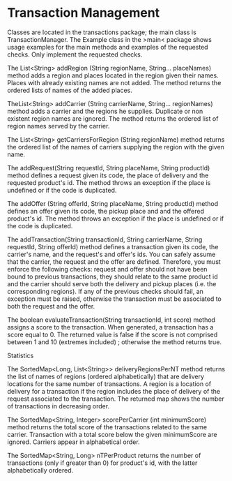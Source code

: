 # Transaction Management

Classes are located in the transactions package; 
the main class is TransactionManager. The Example class in the >main< package shows usage examples for the main methods
and examples of the requested checks. Only implement the requested checks.





The  List&lt;String&gt; addRegion (String regionName, String... placeNames) method adds a region and places located in the region given their names.
Places with already existing names are not added. The method returns the ordered lists of names of the added places.

TheList&lt;String&gt; addCarrier (String carrierName, String... regionNames) method adds a carrier and the regions he supplies. Duplicate or non existent region names are ignored. 
The method returns the ordered list of region names served by the carrier.

The  List&lt;String&gt; getCarriersForRegion (String regionName) method returns the ordered list of the names of carriers supplying the region with the given name.




The  addRequest(String requestId, String placeName, String productId) method defines a request given its code, the place of delivery and the requested product's id.
The method throws an exception if the place is undefined or if the code is duplicated.

The addOffer (String offerId, String placeName, String productId) method defines an offer given its code, the pickup place and and the offered product's id. 
The method throws an exception if the place is undefined or if the code is duplicated.



The  addTransaction(String transactionId, String carrierName, String requestId, String offerId)  method defines a transaction given its code, the carrier's name, and the request's and offer's ids.
You can safely assume that the carrier, the request and the offer are defined.
Therefore, you must enforce the following checks: request and offer should not have been bound to previous transactions, they should relate to the same product id and
the carrier should serve both the delivery and pickup places (i.e. the corresponding regions).
If any of the previous checks should fail, an exception must be raised, otherwise the transaction must be associated to both the request and the offer.

The boolean evaluateTransaction(String transactionId, int score)  method assigns a score to the transaction. When generated, a transaction has a score equal to 0.
The returned value is false if the score is not comprised between 1 and 10 (extremes included) ; otherwise the method returns true.

Statistics

The SortedMap&lt;Long, List&lt;String&gt;&gt; deliveryRegionsPerNT method returns the list of names of regions (ordered alphabetically)
that are delivery locations for the same number of transactions.
A region is a location of delivery for a transaction if the region includes the place of delivery of the request associated to the transaction.
The returned map shows the number of transactions in decreasing order.

The SortedMap&lt;String, Integer&gt; scorePerCarrier (int minimumScore) method returns the total score of the transactions related to the same carrier. 
Transaction with a total score below the given minimumScore are ignored.
Carriers appear in alphabetical order.

The SortedMap&lt;String, Long&gt; nTPerProduct returns the number of transactions (only if greater than 0) 
for product's id, with the latter alphabetically ordered.



